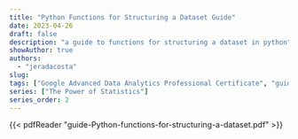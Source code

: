 ```yaml
---
title: "Python Functions for Structuring a Dataset Guide"
date: 2023-04-26
draft: false
description: "a guide to functions for structuring a dataset in python"
showAuthor: true
authors:
  - "jeradacosta"
slug:
tags: ["Google Advanced Data Analytics Professional Certificate", "guide", "python"]
series: ["The Power of Statistics"]
series_order: 2
---
```



{{< pdfReader "guide-Python-functions-for-structuring-a-dataset.pdf" >}}